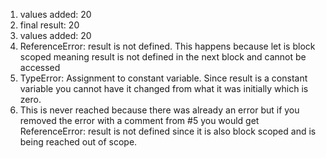 1. values added:  20
2. final result:  20
3. values added:  20
4. ReferenceError: result is not defined. This happens because let is block scoped meaning result is not defined in the next block and cannot be accessed 
5. TypeError: Assignment to constant variable. Since result is a constant variable you cannot have it changed from what it was initially which is zero.
6. This is never reached because there was already an error but if you removed the error with a comment from #5 you would get ReferenceError: result is not defined since it is also block scoped and is being reached out of scope.
